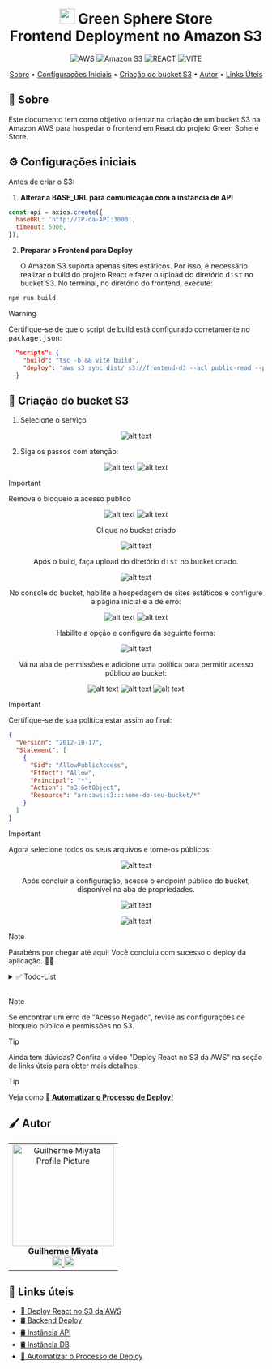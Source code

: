 [AmazonS3__BADGE]: https://img.shields.io/badge/Amazon%20S3-FF9900?style=for-the-badge&logo=amazons3&logoColor=white
[AWS__BADGE]: https://img.shields.io/badge/AWS-%23FF9900.svg?style=for-the-badge&logo=amazon-aws&logoColor=white
[VITE__BADGE]: https://img.shields.io/badge/Vite-646CFF?style=for-the-badge&logo=vite&logoColor=white
[REACT__BADGE]: https://img.shields.io/badge/React-61DAFB?style=for-the-badge&logo=react&logoColor=black

<div align="center">

<h1  style="font-weight: bold;"><img src="./GreenSphere-web/src/assets/images/logo.svg" alt="main section" width="30px" > Green Sphere Store<br> Frontend Deployment no Amazon S3</h1>

![AWS][AWS__BADGE]
![Amazon S3][AmazonS3__BADGE]
![REACT][REACT__BADGE]
![VITE][VITE__BADGE]

<a href="#about">Sobre</a> •
<a href="#config">Configurações Iniciais</a> •
<a href="#S3">Criação do bucket S3</a> •
<a href="#colab">Autor</a> •
<a href="#resources">Links Úteis</a>

</div>

<h2 id="about">📌 Sobre</h2>

Este documento tem como objetivo orientar na criação de um bucket S3 na Amazon AWS para hospedar o frontend em React do projeto Green Sphere Store.

<h2 id= "config">⚙️ Configurações iniciais</h2>

Antes de criar o S3:

1. **Alterar a BASE_URL para comunicação com a instância de API**

```javascript
const api = axios.create({
  baseURL: 'http://IP-da-API:3000',
  timeout: 5000,
});
```

2. **Preparar o Frontend para Deploy**

   O Amazon S3 suporta apenas sites estáticos. Por isso, é necessário realizar o build do projeto React e fazer o upload do diretório <kbd>dist</kbd> no bucket S3.
   No terminal, no diretório do frontend, execute:

```bash
npm run build
```

> [!WARNING]
> Certifique-se de que o script de build está configurado corretamente no <kbd>package.json</kbd>:

```json
  "scripts": {
    "build": "tsc -b && vite build",
    "deploy": "aws s3 sync dist/ s3://frontend-d3 --acl public-read --profile Miyata"
  }
```

<h2 id="S3">🧺 Criação do bucket S3</h2>

1.  Selecione o serviço

  <div align="center">

![alt text](./md/images/image-20.png)

  </div>

2.  Siga os passos com atenção:

<div align="center">

![alt text](./md/images/image-21.png)
![alt text](./md/images/image-23.png)

</div>

> [!IMPORTANT]
> Remova o bloqueio a acesso público

<div align="center">

![alt text](./md/images/image-24.png)
![alt text](./md/images/image-25.png)

Clique no bucket criado

![alt text](./md/images/image-26.png)

Após o build, faça upload do diretório <kbd>dist</kbd> no bucket criado.

![alt text](./md/images/image-22.png)

No console do bucket, habilite a hospedagem de sites estáticos e configure a página inicial e a de erro:

![alt text](./md/images/image-27.png)
![alt text](./md/images/image-28.png)

Habilite a opção e configure da seguinte forma:

![alt text](./md/images/image-29.png)

Vá na aba de permissões e adicione uma política para permitir acesso público ao bucket:

![alt text](./md/images/image-30.png)
![alt text](./md/images/image-31.png)
![alt text](./md/images/image-32.png)

</div>

> [!IMPORTANT]
> Certifique-se de sua política estar assim ao final:

```json
{
  "Version": "2012-10-17",
  "Statement": [
    {
      "Sid": "AllowPublicAccess",
      "Effect": "Allow",
      "Principal": "*",
      "Action": "s3:GetObject",
      "Resource": "arn:aws:s3:::nome-do-seu-bucket/*"
    }
  ]
}
```

> [!IMPORTANT]
> Agora selecione todos os seus arquivos e torne-os públicos:

<div align="center">

![alt text](./md/images/image-34.png)

Após concluir a configuração, acesse o endpoint público do bucket, disponível na aba de propriedades.

![alt text](./md/images/image-35.png)

![alt text](./md/images/image-36.png)

</div>

> [!NOTE]
> Parabéns por chegar até aqui! Você concluiu com sucesso o deploy da aplicação. 🎉🚀

<details>
<summary>✅ Todo-List</summary>

1. - [x] [**Criação e Configuração da Instância EC2 do banco de dados na AWS**](./banco-instancia.md)
   - - [x] Configurar security group para abrir a porta 5432 para a instância da API.
   - - [x] Adicionar configurar, no diretório da API, um service:postgres no <kbd>docker-compose.yml</kbd> para criar container do postgres
   - - [x] Subir instância no EC2 com o sistema operacional Ubuntu
   - - [x] [**Instalar o Docker e Docker Compose na instância**](./deploy_backend.md)
   - - [x] Baixar resposiório do GitHub
   - - [x] Realizar o docker-compose up do container do PostgreSQL
2. - [x] [**Criação e Configuração da Instância EC2 da API em nodejs na AWS**](./api-instancia.md)
   - - [x] Configurar security group para abrir a porta 3000 para teste externo e comunicação com o frontend
   - - [x] Mudar o IP de comunicação com o banco de dados para **_<IP da instância>:5432_**
   - - [x] Adicionar configurar, no diretório da API, um <kbd>Dockerfile</kbd> um service:api no <kbd>docker-compose.yml</kbd> para criar container da API
   - - [x] Subir instância no EC2 com o sistema operacional Ubuntu
   - - [x] [**Instalar o Docker e Docker Compose na instância**](./deploy_backend.md)
   - - [x] Baixar resposiório do GitHub
   - - [x] Realizar o docker-compose up do container da API
3. - [x] [**Deploy do Frontend**](./deploy_frontend.md)
   - - [x] Atualizar a URL da API no frontend para o IP da instância da API "http://<IP-da-instância-API>:3000"
   - - [x] Criar Bucket para hospedagem de sites estáticos no S3 com permissão de acesso público
   - - [x] Fazer o upload dos arquivos do build para o bucket do S3.
4. - [x] Realizar testes
   - - [x] **Banco de Dados:** Verificação das tabelas e dados inseridos manualmente.
   - - [x] **API:** Testes de requisições no Insomnia ou Postman confirmando comunicação com o banco.
   - - [x] **Frontend:** Requisições bem-sucedidas ao backend hospedado na instância da API.

</details>

<br>

> [!NOTE]
> Se encontrar um erro de "Acesso Negado", revise as configurações de bloqueio público e permissões no S3.

> [!TIP]
> Ainda tem dúvidas? Confira o vídeo "Deploy React no S3 da AWS" na seção de links úteis para obter mais detalhes.

> [!TIP]
> Veja como [**🤖 Automatizar o Processo de Deploy!**](./deploy-automatizado.md)

<h2 id="colab">🖌 Autor</h2>

<table align="center">
  <tr style="display: flex; justify-content: space-around;" >
    <td align="center">
      <img src="./GreenSphere-web/src/assets/images/Miyata.jpg" width="200px;" height="200px;" alt="Guilherme Miyata Profile Picture"/><br>
      <b>Guilherme Miyata</b><br>
      <a href="https://github.com/g-Miyata">
        <img src="./GreenSphere-web/src/assets/images/github.png" width="20px;" alt="GitHub Icon"/>
      </a>
      <a href="https://www.linkedin.com/in/guilherme-miyata-612a71219/">
        <img src="./GreenSphere-web/src/assets/images/linkedin.png" width="20px;" alt="LinkedIn Icon"/>
      </a>
    </td>
  </tr>
</table>

<h2 id="resources">📄 Links úteis</h2>

- [🎥 Deploy React no S3 da AWS](https://www.youtube.com/watch?v=vosy6rEeOiw)
- [🛢️ Backend Deploy](./deploy_backend.md)
- [🛢️ Instância API](./api-instancia.md)
- [🛢️ Instância DB](./banco-instancia.md)
- [🤖 Automatizar o Processo de Deploy](./deploy-automatizado.md)
